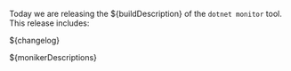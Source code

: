 Today we are releasing the ${buildDescription} of the `dotnet monitor` tool. This release includes:

${changelog}

${monikerDescriptions}